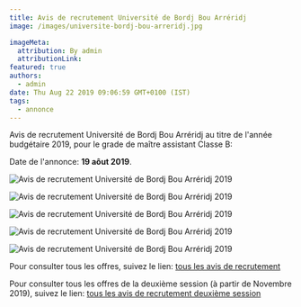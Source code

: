 ```yaml
---
title: Avis de recrutement Université de Bordj Bou Arréridj
image: /images/universite-bordj-bou-arreridj.jpg

imageMeta:
  attribution: By admin
  attributionLink:
featured: true
authors:
  - admin
date: Thu Aug 22 2019 09:06:59 GMT+0100 (IST)
tags:
  - annonce
---
```


Avis de recrutement Université de Bordj Bou Arréridj au titre de l'année budgétaire 2019, pour le grade de maître assistant Classe B:

Date de l'annonce: **19 aôut 2019**.

![Avis de recrutement Université de Bordj Bou Arréridj 2019](/images/avis-de-recrutement-universite-bordj-bou-arreridj.jpg)

![Avis de recrutement Université de Bordj Bou Arréridj 2019](/images/avis-de-recrutement-universite-bordj-bou-arreridj-2.jpg)

![Avis de recrutement Université de Bordj Bou Arréridj 2019](/images/avis-de-recrutement-universite-bordj-bou-arreridj-3.jpg)

![Avis de recrutement Université de Bordj Bou Arréridj 2019](/images/avis-de-recrutement-universite-bordj-bou-arreridj-4.jpg)

![Avis de recrutement Université de Bordj Bou Arréridj 2019](/images/avis-de-recrutement-universite-bordj-bou-arreridj-5.jpg)

Pour consulter tous les offres, suivez le lien: [tous les avis de recrutement](/tous_les_avis_de_recrutement_annee_budgetaire_2019/)

Pour consulter tous les offres de la deuxième session (à partir de Novembre 2019), suivez le lien: [tous les avis de recrutement deuxième session](/tous-les-avis-de-recrutement-mitre-assistant-classe-b-au-titre-de-l-annee-2019-deuxieme-session/)
